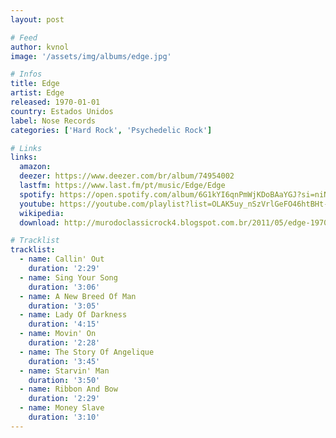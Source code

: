 ```yaml
---
layout: post

# Feed
author: kvnol
image: '/assets/img/albums/edge.jpg'

# Infos
title: Edge
artist: Edge
released: 1970-01-01
country: Estados Unidos
label: Nose Records
categories: ['Hard Rock', 'Psychedelic Rock']

# Links
links:
  amazon:
  deezer: https://www.deezer.com/br/album/74954002
  lastfm: https://www.last.fm/pt/music/Edge/Edge
  spotify: https://open.spotify.com/album/6G1kYI6qnPmWjKDoBAaYGJ?si=niNIGjchRAG2X-sAt9WDLA
  youtube: https://youtube.com/playlist?list=OLAK5uy_nSzVrlGeFO46htBHt-4g8FQSaw0fwR1lo
  wikipedia:
  download: http://murodoclassicrock4.blogspot.com.br/2011/05/edge-1970.html

# Tracklist
tracklist:
  - name: Callin' Out
    duration: '2:29'
  - name: Sing Your Song
    duration: '3:06'
  - name: A New Breed Of Man
    duration: '3:05'
  - name: Lady Of Darkness
    duration: '4:15'
  - name: Movin' On
    duration: '2:28'
  - name: The Story Of Angelique
    duration: '3:45'
  - name: Starvin' Man
    duration: '3:50'
  - name: Ribbon And Bow
    duration: '2:29'
  - name: Money Slave
    duration: '3:10'
---
```

